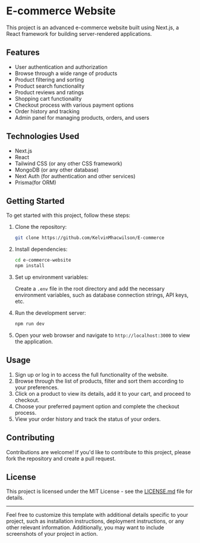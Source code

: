 # E-commerce Website

This project is an advanced e-commerce website built using Next.js, a React framework for building server-rendered applications.

## Features

- User authentication and authorization
- Browse through a wide range of products
- Product filtering and sorting
- Product search functionality
- Product reviews and ratings
- Shopping cart functionality
- Checkout process with various payment options
- Order history and tracking
- Admin panel for managing products, orders, and users

## Technologies Used

- Next.js
- React
- Tailwind CSS (or any other CSS framework)
- MongoDB (or any other database)
- Next Auth (for authentication and other services)
- Prisma(for ORM)

## Getting Started

To get started with this project, follow these steps:

1. Clone the repository:

   ```bash
   git clone https://github.com/KelvinMhacwilson/E-commerce
   ```

2. Install dependencies:

   ```bash
   cd e-commerce-website
   npm install
   ```

3. Set up environment variables:

   Create a `.env` file in the root directory and add the necessary environment variables, such as database connection strings, API keys, etc.

4. Run the development server:

   ```bash
   npm run dev
   ```

5. Open your web browser and navigate to `http://localhost:3000` to view the application.

## Usage

1. Sign up or log in to access the full functionality of the website.
2. Browse through the list of products, filter and sort them according to your preferences.
3. Click on a product to view its details, add it to your cart, and proceed to checkout.
4. Choose your preferred payment option and complete the checkout process.
5. View your order history and track the status of your orders.

## Contributing

Contributions are welcome! If you'd like to contribute to this project, please fork the repository and create a pull request.

## License

This project is licensed under the MIT License - see the [LICENSE.md](LICENSE.md) file for details.

---

Feel free to customize this template with additional details specific to your project, such as installation instructions, deployment instructions, or any other relevant information. Additionally, you may want to include screenshots of your project in action.

